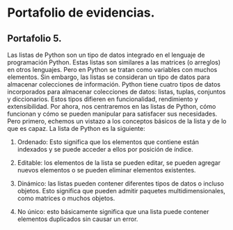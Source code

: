 # Portafolio de evidencias.

## Portafolio 5.

Las listas de Python son un tipo de datos integrado en el lenguaje de programación Python. Estas listas son similares a las matrices (o arreglos) en otros lenguajes. Pero en Python se tratan como variables con muchos elementos. Sin embargo, las listas se consideran un tipo de datos para almacenar colecciones de información. Python tiene cuatro tipos de datos incorporados para almacenar colecciones de datos: listas, tuplas, conjuntos y diccionarios. Estos tipos difieren en funcionalidad, rendimiento y extensibilidad. Por ahora, nos centraremos en las listas de Python, cómo funcionan y cómo se pueden manipular para satisfacer sus necesidades. Pero primero, echemos un vistazo a los conceptos básicos de la lista y de lo que es capaz. La lista de Python es la siguiente: 
 
1. Ordenado: Esto significa que los elementos que contiene están indexados y se puede acceder a ellos por posición de índice. 
2. Editable: los elementos de la lista se pueden editar, se pueden agregar nuevos elementos o se pueden eliminar elementos existentes. 
3. Dinámico: las listas pueden contener diferentes tipos de datos o incluso objetos. Esto significa que pueden admitir paquetes multidimensionales, como matrices o muchos objetos. 
 
4. No único: esto básicamente significa que una lista puede contener elementos duplicados sin causar un error.
